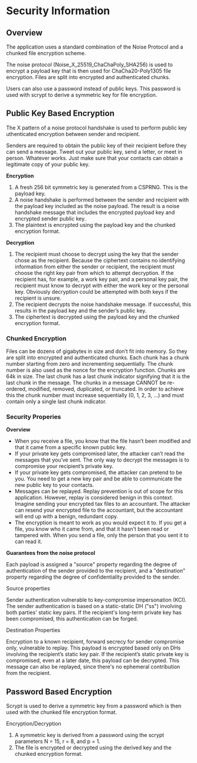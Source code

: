 # Security Information

## Overview

The application uses a standard combination of the Noise Protocol and a
chunked file encryption scheme.

The noise protocol (Noise_X_25519_ChaChaPoly_SHA256) is used to encrypt a
payload key that is then used for ChaCha20-Poly1305 file encryption. Files are
split into encrypted and authenticated chunks.

Users can also use a password instead of public keys. This password is used
with scrypt to derive a symmetric key for file encryption.

## Public Key Based Encryption

The X pattern of a noise protocol handshake is used to perform public key
uthenticated encryption between sender and recipient.

Senders are required to obtain the public key of their recipient before they
can send a message. Tweet out your public key, send a letter, or meet in
person. Whatever works. Just make sure that your contacts can obtain a
legitimate copy of your public key.

**Encryption**

1. A fresh 256 bit symmetric key is generated from a CSPRNG. This is the
   payload key.
2. A noise handshake is performed between the sender and recipient with the
   payload key included as the noise payload. The result is a noise handshake
   message that includes the encrypted payload key and encrypted sender public
   key.
3. The plaintext is encrypted using the payload key and the chunked encryption
   format.

**Decryption**

1. The recipient must choose to decrypt using the key that the sender chose as
   the recipient. Because the ciphertext contains no identifying information
   from either the sender or recipient, the recipient must choose the right key
   pair from which to attempt decryption. If the recipient has, for example,
   a work key pair, and a personal key pair, the recipient must know to decrypt
   with either the work key or the personal key. Obviously decryption could be
   attempted with both keys if the recipient is unsure.
2. The recipient decrypts the noise handshake message. If successful, this
   results in the payload key and the sender’s public key.
3. The ciphertext is decrypted using the payload key and the chunked
   encryption format.

### Chunked Encryption

Files can be dozens of gigabytes in size and don’t fit into memory. So they are
split into encrypted and authenticated chunks. Each chunk has a chunk number
starting from zero and incrementing sequentially. The chunk number is also
used as the nonce for the encryption function. Chunks are 64k in size. The last
chunk has a last chunk indicator signifying that it is the last chunk in the
message. The chunks in a message CANNOT be re-ordered, modified, removed,
duplicated, or truncated. In order to achieve this the chunk number must
increase sequentially (0, 1, 2, 3, …) and must contain only a single last
chunk indicator.

### Security Properies

**Overview**

- When you receive a file, you know that the file hasn’t been modified and that
  it came from a specific known public key.
- If your private key gets compromised later, the attacker can’t read the
  messages that you’ve sent. The only way to decrypt the messages is to
  compromise your recipient’s private key.
- If your private key gets compromised, the attacker can pretend to be you.
  You need to get a new key pair and be able to communicate the new public key
  to your contacts.
- Messages can be replayed. Replay prevention is out of scope for this
  application. However, replay is considered benign in this context. Imagine
  sending your encrypted tax files to an accountant. The attacker can resend
  your encrypted file to the accountant, but the accountant will end up with a
  benign, redundant copy.
- The encryption is meant to work as you would expect it to. If you get a file,
  you know who it came from, and that it hasn’t been read or tampered with.
  When you send a file, only the person that you sent it to can read it.

**Guarantees from the noise protocol**

Each payload is assigned a "source" property regarding the degree of
authentication of the sender provided to the recipient, and a "destination"
property regarding the degree of confidentiality provided to the sender.

Source properties

Sender authentication vulnerable to key-compromise impersonation (KCI).
The sender authentication is based on a static-static DH ("ss") involving both
parties' static key pairs. If the recipient's long-term private key has been
compromised, this authentication can be forged.

Destination Properties

Encryption to a known recipient, forward secrecy for sender compromise only,
vulnerable to replay. This payload is encrypted based only on DHs involving the
recipient’s static key pair. If the recipient’s static private key is
compromised, even at a later date, this payload can be decrypted. This message
can also be replayed, since there's no ephemeral contribution from the
recipient.

## Password Based Encryption

Scrypt is used to derive a symmetric key from a password which is then used
with the chunked file encryption format.

Encryption/Decryption

1. A symmetric key is derived from a password using the scrypt parameters
   N = 15, r = 8, and p = 1.
2. The file is encrypted or decrypted using the derived key and the chunked
   encryption format.

